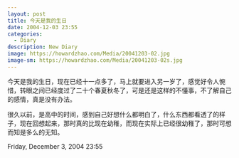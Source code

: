 ```yaml
---
layout: post
title: 今天是我的生日
date: 2004-12-03 23:55
categories:
  - Diary
description: New Diary
image: https://howardzhao.com/Media/20041203-02.jpg
image-sm: https://howardzhao.com/Media/20041203-02s.jpg
---
```

今天是我的生日，现在已经十一点多了，马上就要进入另一岁了，感觉好令人惋惜，转眼之间已经度过了二十个春夏秋冬了，可是还是这样的不懂事，不了解自己的感情，真是没有办法。

很久以前，是高中的时间，感到自己好想什么都明白了，什么东西都看透了的样子，现在回想起来，那时真的比现在幼稚，而现在实际上已经很幼稚了，那时可想而知是多么的无知。

Friday, December 3, 2004 23:55